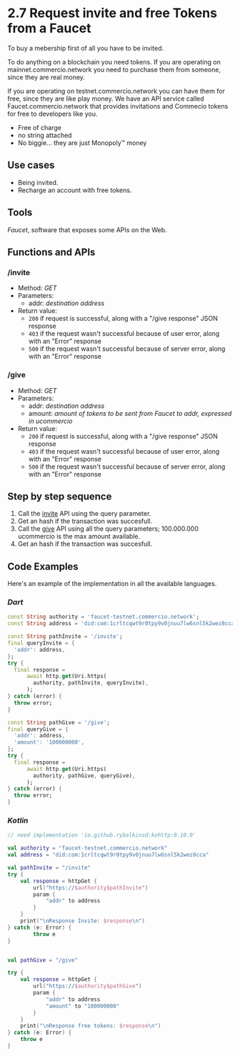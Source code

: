 # 2.7 Request invite and free Tokens from a Faucet

To buy a mebership first of all you have to be invited.

To do anything on a blockchain you need tokens.
If you are operating on mainnet.commercio.network you need to purchase them from someone, since they are real money.

If you are operating on testnet.commercio.network you can have them for free, since they are like play money. We have an API service called Faucet.commercio.network that provides invitations and Commecio tokens for free to developers like you.

- Free of charge
- no string attached
- No biggie... they are just Monopoly™ money

## Use cases

- Being invited.
- Recharge an account with free tokens.

## Tools

_Faucet_, software that exposes some APIs on the Web.

## Functions and APIs

### /invite

- Method: *GET*
- Parameters:
  - addr: *destination address*
- Return value:
  - `200` if request is successful, along with a "/give response" JSON response
  - `403` if the request wasn't successful because of user error, along with an "Error" response
  - `500` if the request wasn't successful because of server error, along with an "Error" response

### /give

- Method: *GET*
- Parameters:
  - addr: *destination address*
  - amount: *amount of tokens to be sent from Faucet to addr, expressed in ucommercio*
- Return value:
  - `200` if request is successful, along with a "/give response" JSON response
  - `403` if the request wasn't successful because of user error, along with an "Error" response
  - `500` if the request wasn't successful because of server error, along with an "Error" response

## Step by step sequence

1. Call the [invite](#/invite) API using the query parameter.
2. Get an hash if the transaction was succesfull.
3. Call the [give](#/give) API using all the query parameters; 100.000.000 ucommercio is the max amount available.
4. Get an hash if the transaction was succesfull.

## Code Examples

Here's an example of the implementation in all the available languages.

### _Dart_

```dart
const String authority = 'faucet-testnet.commercio.network';
const String address = 'did:com:1crltcqwt9r0tpy9v0jnuu7lw6snl5k2wez8cca';

const String pathInvite = '/invite';
final queryInvite = {
  'addr': address,
};
try {
  final response =
      await http.get(Uri.https(
        authority, pathInvite, queryInvite),
      );
} catch (error) {
  throw error;
}

const String pathGive = '/give';
final queryGive = {
  'addr': address,
  'amount': '100000000',
};
try {
  final response =
      await http.get(Uri.https(
        authority, pathGive, queryGive),
      );
} catch (error) {
  throw error;
}
```

### _Kotlin_

```kotlin
// need implementation 'io.github.rybalkinsd:kohttp:0.10.0'

val authority = "faucet-testnet.commercio.network"
val address = "did:com:1crltcqwt9r0tpy9v0jnuu7lw6snl5k2wez8cca"

val pathInvite = "/invite"
try {
    val response = httpGet {
        url("https://$authority$pathInvite")
        param {
            "addr" to address
        }
    }
    print("\nResponse Invite: $response\n")
} catch (e: Error) {
        throw e
}


val pathGive = "/give"

try {
    val response = httpGet {
        url("https://$authority$pathGive")
        param {
            "addr" to address
            "amount" to "100000000"
        }
    }
    print("\nResponse free tokens: $response\n")
} catch (e: Error) {
    throw e
}

```
